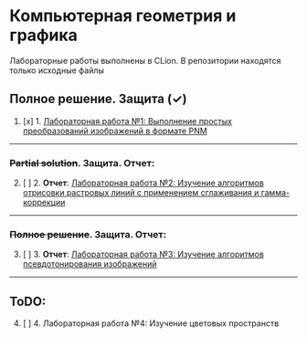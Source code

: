# Компьютерная геометрия и графика
Лабораторные работы выполнены в CLion. В репозитории находятся только исходные файлы

## Полное решение. Защита (✓)

1. [x] 1. [Лабораторная работа №1: Выполнение простых преобразований изображений в формате PNM](Lab_01/main.cpp)

---

### ~~Partial solution~~. **Защита. Отчет**:

2. [ ] 2. **Отчет**: [Лабораторная работа №2: Изучение алгоритмов отрисовки растровых линий с применением сглаживания и гамма-коррекции](Lab_02/main.cpp)

---

### ~~Полное решение~~. **Защита. Отчет**:

3. [ ] 3. **Отчет**: [Лабораторная работа №3: Изучение алгоритмов псевдотонирования изображений](Lab_03/main.cpp)

---

## ToDO:

4. [ ] 4. Лабораторная работа №4: Изучение цветовых пространств
